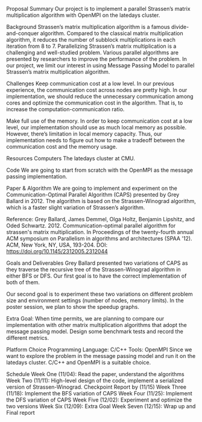 Proposal
Summary
Our project is to implement a parallel Strassen’s matrix multiplication algorithm with OpenMPI on the latedays cluster.

Background
Strassen’s matrix multiplication algorithm is a famous divide-and-conquer algorithm. Compared to the classical matrix multiplication algorithm, it reduces the number of subblock multiplications in each iteration from 8 to 7. Parallelizing Strassen’s matrix multiplication is a challenging and well-studied problem. Various parallel algorithms are presented by researchers to improve the performance of the problem. In our project, we limit our interest in using Message Passing Model to parallel Strassen’s matrix multiplication algorithm.

Challenges
Keep communication cost at a low level. In our previous experience, the communication cost across nodes are pretty high. In our implementation, we should reduce the unnecessary communication among cores and optimize the communication cost in the algorithm. That is, to increase the computation-communication ratio.

Make full use of the memory. In order to keep communication cost at a low level, our implementation should use as much local memory as possible. However, there’s limitation in local memory capacity. Thus, our implementation needs to figure out how to make a tradeoff between the communication cost and the memory usage.

Resources
Computers
The latedays cluster at CMU.

Code
We are going to start from scratch with the OpenMPI as the message passing implementation.

Paper & Algorithm
We are going to implement and experiment on the Communication-Optimal Parallel Algorithm (CAPS) presented by Grey Ballard in 2012. The algorithm is based on the Strassen-Winograd algorithm, which is a faster slight variation of Strassen’s algorithm.

Reference: Grey Ballard, James Demmel, Olga Holtz, Benjamin Lipshitz, and Oded Schwartz. 2012. Communication-optimal parallel algorithm for strassen's matrix multiplication. In Proceedings of the twenty-fourth annual ACM symposium on Parallelism in algorithms and architectures (SPAA '12). ACM, New York, NY, USA, 193-204. DOI: https://doi.org/10.1145/2312005.2312044

Goals and Deliverables
Grey Ballard presented two variations of CAPS as they traverse the recursive tree of the Strassen-Winograd algorithm in either BFS or DFS. Our first goal is to have the correct implementation of both of them.

Our second goal is to experiment these two variations on different problem size and environment settings (number of nodes, memory limits). In the poster session, we plan to show the speedup graphs.

Extra Goal:
When time permits, we are planning to compare our implementation with other matrix multiplication algorithms that adopt the message passing model. Design some benchmark tests and record the different metrics.

Platform Choice
Programming Language: C/C++
Tools: OpenMPI
Since we want to explore the problem in the message passing model and run it on the latedays cluster. C/C++ and OpenMPI is a suitable choice.

Schedule
Week One (11/04): Read the paper, understand the algorithms
Week Two (11/11): High-level design of the code, implement a serialized version of Strassen-Winograd.
Checkpoint Report by (11/15)
Week Three (11/18): Implement the BFS variation of CAPS
Week Four (11/25): Implement the DFS variation of CAPS
Week Five (12/02): Experiment and optimize the two versions
Week Six (12/09): Extra Goal
Week Seven (12/15): Wrap up and Final report
